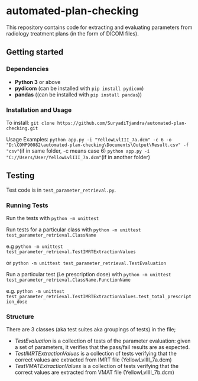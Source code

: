# automated-plan-checking

This repository contains code for extracting and evaluating parameters from radiology treatment plans (in the form of DICOM files).

## Getting started

### Dependencies

- **Python 3** or above
- **pydicom** (can be installed with `pip install pydicom`)
- **pandas** ((can be installed with `pip install pandas`))

### Installation and Usage

To install: `git clone https://github.com/SuryadiTjandra/automated-plan-checking.git`

Usage Examples:
    `python app.py -i "YellowLvlIII_7a.dcm" -c 6 -o "D:\COMP90082\automated-plan-checking\Documents\Output\Result.csv" -f "csv"`(if in same folder, -c means case 6)
    `python app.py -i "C://Users/User/YellowLvlIII_7a.dcm"`(if in another folder)

## Testing

Test code is in `test_parameter_retrieval.py`.

### Running Tests

Run the tests with `python -m unittest`

Run tests for a particular class with `python -m unittest test_parameter_retrieval.ClassName` 

e.g `python -m unittest test_parameter_retrieval.TestIMRTExtractionValues` 

or `python -m unittest test_parameter_retrieval.TestEvaluation`

Run a particular test (i.e prescription dose) with `python -m unittest test_parameter_retrieval.ClassName.FunctionName` 

e.g. `python -m unittest test_parameter_retrieval.TestIMRTExtractionValues.test_total_prescription_dose`

### Structure

There are 3 classes (aka test suites aka groupings of tests) in the file;

- *TestEvaluation* is a collection of tests of the parameter evaluation: given a set of parameters, it verifies that the pass/fail results are as expected.
- *TestIMRTExtractionValues* is a collection of tests verifying that the correct values are extracted from IMRT file (YellowLvlIII_7a.dcm)
- *TestVMATExtractionValues* is a collection of tests verifying that the correct values are extracted from VMAT file (YellowLvlIII_7b.dcm)
